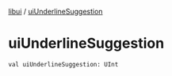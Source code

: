 [libui](README.md) / [uiUnderlineSuggestion](ui-underline-suggestion.md)

# uiUnderlineSuggestion

`val uiUnderlineSuggestion: UInt`
